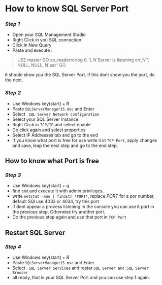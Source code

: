 # How to know SQL Server Port
### *Step 1*
- Open your SQL Management Studio
- Right Click in you SQL connection
- Click in New Query
- Paste and execute :
> USE master
>    GO
>    xp_readerrorlog 0, 1, N'Server is listening on',N'', NULL, NULL, N'asc'
>    GO

<p>
it should show you the SQL Server Port. If this dont show you the port, do the next.
</p>

### *Step 2*
- Use Windows key(start) +  R
- Paste ` SQLServerManager15.msc ` and Enter
- Select ` SQL Server Network Configuration`
- Select your SQL Server Instance
- Right Click in `TCP/IP` and select enable
- Do click again and select properties
- Select IP Addresses tab and go to the end
- If you know what port is free for use write it in `TCP Port`, apply changes and save, leap the next step and go to the end step.

## How to know what Port is free
### *Step 3*
- Use Windows key(start) +  q
- find `cmd` and execute it with admin privileges.
- write `netstat -ano | findstr *PORT*`, replace  *PORT* for a por number, default SQl use 4033 or 4034, try this port
- if dont appear  a process listening in the console you can use it port in the previous step. Otherwise try another port.
- Do the previous step again and use that port in `TCP Port`

## Restart SQL Server
### *Step 4*
- Use Windows key(start) +  R
- Paste ` SQLServerManager15.msc ` and Enter
- Select ` SQL Server Services` and restar `SQL Server and SQL Server Browser`
- all ready, that is your SQL Server Port and you can use step 1 again.